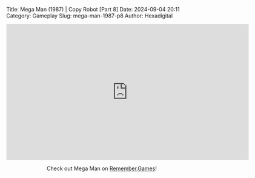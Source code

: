 Title: Mega Man (1987) | Copy Robot [Part 8]
Date: 2024-09-04 20:11
Category: Gameplay
Slug: mega-man-1987-p8
Author: Hexadigital

<center><iframe src="https://www.youtube.com/embed/8o2onKxwGk4?feature=oembed" allow="accelerometer; autoplay; encrypted-media; gyroscope; picture-in-picture" width="640" height="360" frameborder="0"></iframe>

Check out Mega Man on [Remember.Games](https://remember.games/game/4363/mega-man/)!</center>